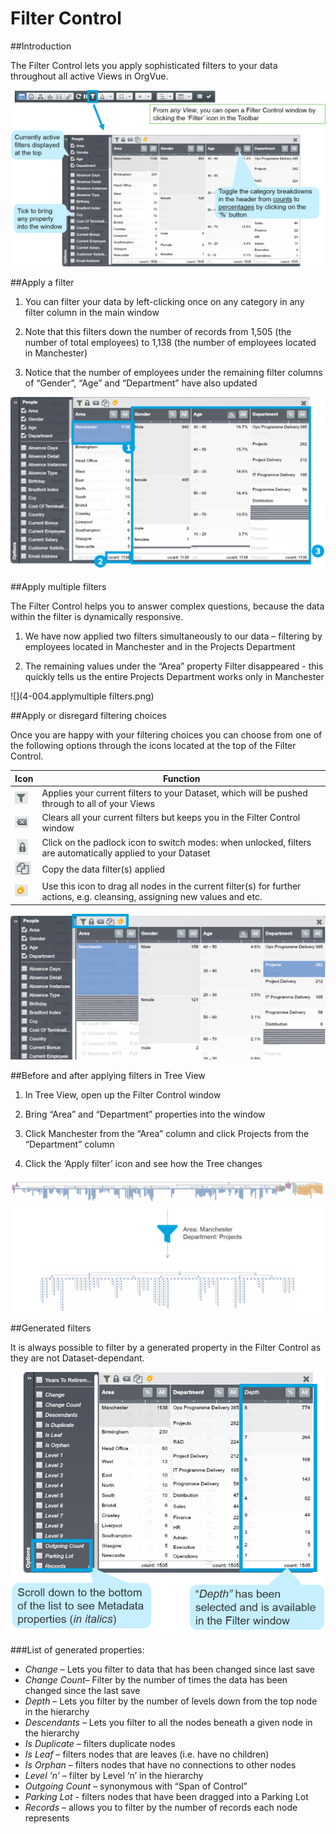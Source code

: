 # Filter Control

##Introduction

The Filter Control lets you apply sophisticated filters to your data throughout all active Views in OrgVue.

![](4-002.filtercontrolintro.png)



##Apply a filter

1. You can filter your data by left-clicking once on any category in any filter column in the main window

2. Note that this filters down the number of records from 1,505 (the number of total employees) to 1,138 (the number of employees located in Manchester)

3. Notice that the number of employees under the remaining filter columns of “Gender”, “Age” and “Department” have also updated

![](4-003.applyfilter.png)

##Apply multiple filters

The Filter Control helps you to answer complex questions, because the data within the filter is dynamically responsive.

1. We have now applied two filters simultaneously to our data – filtering by employees located in Manchester and in the Projects Department

2. The remaining values under the “Area” property Filter disappeared - this quickly tells us the entire Projects Department works only in Manchester 

![](4-004.applymultiple filters.png)

##Apply or disregard filtering choices

Once you are happy with your filtering choices you can choose from one of the following options through the icons located at the top of the Filter Control.

| Icon | Function |
| -- | -- |
| ![](4-005A.applychoicesicon1.png) | Applies your current filters to your Dataset, which will be pushed through to all of your Views|
| ![](4-005B.applychoicesicon2.png) | Clears all your current filters but keeps you in the Filter Control window|
| ![](4-005C.applychoicesicon3.png) | Click on the padlock icon to switch modes: when unlocked, filters are automatically applied to your Dataset|
| ![](4-005D.applychoicesicon4.png)| Copy the data filter(s) applied|
| ![](4-005E.applychoicesicon5.png)| Use this icon to drag all nodes in the current filter(s) for further actions, e.g. cleansing, assigning new values and etc.|

![](4-005applychoices.png)

##Before and after applying filters in Tree View 

1. In Tree View, open up the Filter Control window

2. Bring “Area” and “Department” properties into the window

3. Click Manchester from the “Area” column and click Projects from the “Department” column

4. Click the ‘Apply filter’ icon and see how the Tree changes

![](4-006.beforeafterfilter.png)

##Generated filters

It is always possible to filter by a generated property in the Filter Control as they are not Dataset-dependant. 

![](4-007.metadatafilters.png)

###List of generated properties:

* *Change* – Lets you filter to data that has been changed since last save
* *Change Count*– Filter by the number of times the data has been changed since the last save
* *Depth* – Lets you filter by the number of levels down from the top node in the hierarchy
* *Descendants* – Lets you filter to all the nodes beneath a given node in the hierarchy
* *Is Duplicate* – filters duplicate nodes
* *Is Leaf* – filters nodes that are leaves (i.e. have no children)
* *Is Orphan* – filters nodes that have no connections to other nodes
* *Level ‘n’* – filter by Level ‘n’ in the hierarchy
* *Outgoing Count* – synonymous with “Span of Control”
* *Parking Lot* -  filters nodes that have been dragged into a Parking Lot
* *Records* – allows you to filter by the number of records each node represents















